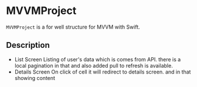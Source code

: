 # MVVMProject

`MVVMProject` is a for well structure for MVVM with Swift.

## Description
- List Screen
   Listing of user's data which is comes from API. there is a local pagination in that and also added pull to refresh is available.
- Details Screen
  On click of cell it will redirect to details screen. and in that showing content 
  
